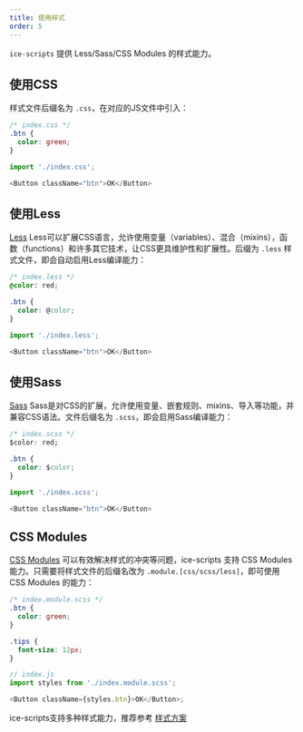 ```yaml
---
title: 使用样式
order: 5
---
```


`ice-scripts` 提供 Less/Sass/CSS Modules 的样式能力。

## 使用CSS

样式文件后缀名为 `.css`，在对应的JS文件中引入：

```css
/* index.css */
.btn {
  color: green;
}
```

```js
import './index.css';

<Button className="btn">OK</Button>
```

## 使用Less

[Less](http://lesscss.org/) Less可以扩展CSS语言，允许使用变量（variables）、混合（mixins），函数（functions）和许多其它技术，让CSS更具维护性和扩展性。后缀为 `.less` 样式文件，即会自动启用Less编译能力：

```css
/* index.less */
@color: red;

.btn {
  color: @color;
}
```

```js
import './index.less';

<Button className="btn">OK</Button>

```

## 使用Sass

[Sass](https://sass-lang.com/) Sass是对CSS的扩展，允许使用变量、嵌套规则、mixins、导入等功能，并兼容CSS语法。文件后缀名为 `.scss`，即会启用Sass编译能力：

```css
/* index.scss */
$color: red;

.btn {
  color: $color;
}
```

```js
import './index.scss';

<Button className="btn">OK</Button>

```

## CSS Modules

[CSS Modules](https://github.com/css-modules/css-modules) 可以有效解决样式的冲突等问题，ice-scripts 支持 CSS Modules 能力。只需要将样式文件的后缀名改为 `.module.[css/scss/less]`，即可使用 CSS Modules 的能力：

```css
/* index.module.scss */
.btn {
  color: green;
}

.tips {
  font-size: 12px;
}
```

```js
// index.js
import styles from './index.module.scss';

<Button className={styles.btn}>OK</Button>;
```
ice-scripts支持多种样式能力，推荐参考 [样式方案](/docs/guide/dev/style)